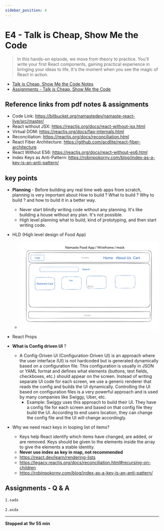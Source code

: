 ```yaml
---
sidebar_position: 4
---
```


# E4 - Talk is Cheap, Show Me the Code

> In this hands-on episode, we move from theory to practice. You'll write your first React components, gaining practical experience in bringing your ideas to life. It's the moment when you see the magic of React in action.

- [Talk is Cheap, Show Me the Code Notes](https://github.com/pravn27/reactjs-tech-doc/blob/master/docs/reactjs-course-tutorials/namaste-reactjs-course/readerDoc/E4-Show-Me-the-Code/E4-Show-Me-the-Code.pdf)
- [Assignments - Talk is Cheap, Show Me the Code](https://github.com/pravn27/reactjs-tech-doc/blob/master/docs/reactjs-course-tutorials/namaste-reactjs-course/readerDoc/E4-Show-Me-the-Code/Assignments-ShowMeTheCode.pdf)

## Reference links from pdf notes & assignments

- Code Link: https://bitbucket.org/namastedev/namaste-react-live/src/master/
- React without JSX: https://reactjs.org/docs/react-without-jsx.html
- Virtual DOM: https://reactjs.org/docs/faq-internals.html
- Reconciliation: https://reactjs.org/docs/reconciliation.html
- React Fiber Architecture: https://github.com/acdlite/react-fiber-architecture
- React Without ES6: https://reactjs.org/docs/react-without-es6.html
- Index Keys as Anti-Pattern: https://robinpokorny.com/blog/index-as-a-key-is-an-anti-pattern/

## key points

- **Planning** - Before building any real time web apps from scratch, planning is very important about How to build ? What to build ? Why to build ? and how to build it in a better way.
  - Never start blindly writing code without any planning. It's like building a house without any plan. It's not possible.
  - High level planning what to build, kind of prototyping, and then start writing code.
- HLD (High level design of Food App)

  - ![alt text](../images/foodAppWireframe.png)

- React Props
- **What is Config driven UI** ?

  - A Config-Driven UI (Configuration-Driven UI) is an approach where the user interface (UI) is not hardcoded but is generated dynamically based on a configuration file. This configuration is usually in JSON or YAML format and defines what elements (buttons, text fields, checkboxes, etc.) should appear on the screen. Instead of writing separate UI code for each screen, we use a generic renderer that reads the config and builds the UI dynamically. Controlling the UI based on configuration files is a very powerful approach and is used by many companies like Swiggy, Uber, etc.
    - Example: Swiggy uses this approach to build their UI. They have a config file for each screen and based on that config file they build the UI. According to end users location, they can change the config file and the UI will change accordingly.

- Why we need react keys in looping list of items?
  - Keys help React identify which items have changed, are added, or are removed. Keys should be given to the elements inside the array to give the elements a stable identity.
  - **Never use index as key in map, not recommended**
  - https://react.dev/learn/rendering-lists
  - https://legacy.reactjs.org/docs/reconciliation.html#recursing-on-children
  - https://robinpokorny.com/blog/index-as-a-key-is-an-anti-pattern/

## Assignments - Q & A

    1.sada

    2.asda

---

**Stopped at 1hr 55 min**
